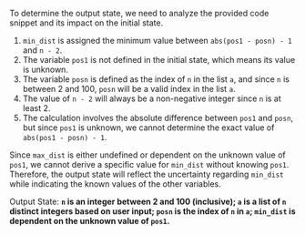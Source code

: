 To determine the output state, we need to analyze the provided code snippet and its impact on the initial state.

1. `min_dist` is assigned the minimum value between `abs(pos1 - posn) - 1` and `n - 2`.
2. The variable `pos1` is not defined in the initial state, which means its value is unknown.
3. The variable `posn` is defined as the index of `n` in the list `a`, and since `n` is between 2 and 100, `posn` will be a valid index in the list `a`.
4. The value of `n - 2` will always be a non-negative integer since `n` is at least 2.
5. The calculation involves the absolute difference between `pos1` and `posn`, but since `pos1` is unknown, we cannot determine the exact value of `abs(pos1 - posn) - 1`.

Since `max_dist` is either undefined or dependent on the unknown value of `pos1`, we cannot derive a specific value for `min_dist` without knowing `pos1`. Therefore, the output state will reflect the uncertainty regarding `min_dist` while indicating the known values of the other variables.

Output State: **`n` is an integer between 2 and 100 (inclusive); `a` is a list of `n` distinct integers based on user input; `posn` is the index of `n` in `a`; `min_dist` is dependent on the unknown value of `pos1`.**